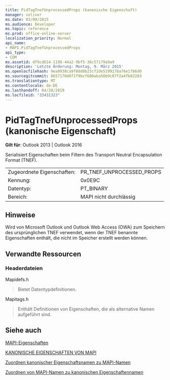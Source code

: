 ```yaml
---
title: PidTagTnefUnprocessedProps (kanonische Eigenschaft)
manager: soliver
ms.date: 03/09/2015
ms.audience: Developer
ms.topic: reference
ms.prod: office-online-server
localization_priority: Normal
api_name:
- MAPI.PidTagTnefUnprocessedProps
api_type:
- COM
ms.assetid: df9cd614-1198-44a2-9bf5-36c57179a9a9
description: 'Letzte Änderung: Montag, 9. März 2015'
ms.openlocfilehash: 9ea9938ca9f8dd0b25cf2de5199178a76e17b6d0
ms.sourcegitcommit: 8657170d071f9bcf680aba50b9c07f2a4fb82283
ms.translationtype: MT
ms.contentlocale: de-DE
ms.lasthandoff: 04/28/2019
ms.locfileid: "33431323"
---
```

# <a name="pidtagtnefunprocessedprops-canonical-property"></a>PidTagTnefUnprocessedProps (kanonische Eigenschaft)

  
  
**Gilt für**: Outlook 2013 | Outlook 2016 
  
Serialisiert Eigenschaften beim Filtern des Transport Neutral Encapsulation Format (TNEF).
  
|||
|:-----|:-----|
|Zugeordnete Eigenschaften:  <br/> |PR_TNEF_UNPROCESSED_PROPS  <br/> |
|Kennung:  <br/> |0x0E9C  <br/> |
|Datentyp:  <br/> |PT_BINARY  <br/> |
|Bereich:  <br/> |MAPI nicht durchlässig  <br/> |
   
## <a name="remarks"></a>Hinweise

Wird von Microsoft Outlook und Outlook Web Access (OWA) zum Speichern des ursprünglichen TNEF verwendet, wenn der TNEF benannte Eigenschaften enthält, die nicht im Speicher erstellt werden können.
  
## <a name="related-resources"></a>Verwandte Ressourcen

### <a name="header-files"></a>Headerdateien

Mapidefs.h
  
> Bietet Datentypdefinitionen.
    
Mapitags.h
  
> Enthält Definitionen von Eigenschaften, die als alternative Namen aufgeführt sind.
    
## <a name="see-also"></a>Siehe auch



[MAPI-Eigenschaften](mapi-properties.md)
  
[KANONISCHE EIGENSCHAFTEN VON MAPI](mapi-canonical-properties.md)
  
[Zuordnen kanonischer Eigenschaftsnamen zu MAPI-Namen](mapping-canonical-property-names-to-mapi-names.md)
  
[Zuordnen von MAPI-Namen zu kanonischen Eigenschaftennamen](mapping-mapi-names-to-canonical-property-names.md)

